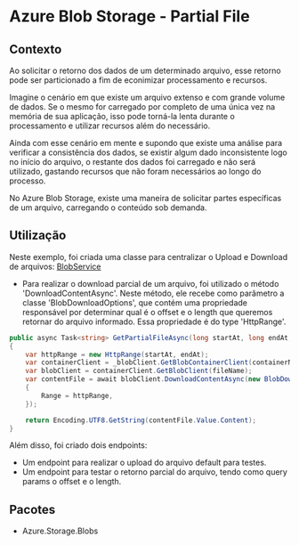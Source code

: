 # Azure Blob Storage - Partial File
## Contexto
<p>Ao solicitar o retorno dos dados de um determinado arquivo, esse retorno pode ser particionado a fim de econimizar processamento e recursos.</p>
<p>Imagine o cenário em que existe um arquivo extenso e com grande volume de dados. Se o mesmo for carregado por completo de uma única vez na memória de sua aplicação, isso pode torná-la lenta durante o processamento e utilizar recursos além do necessário.</p>
<p>Ainda com esse cenário em mente e supondo que existe uma análise para verificar a consistência dos dados, se existir algum dado inconsistente logo no início do arquivo, o restante dos dados foi carregado e não será utilizado, gastando recursos que não foram necessários ao longo do processo.</p>
<p>No Azure Blob Storage, existe uma maneira de solicitar partes específicas de um arquivo, carregando o conteúdo sob demanda.</p>

## Utilização
Neste exemplo, foi criada uma classe para centralizar o Upload e Download de arquivos: [BlobService](https://github.com/martineli17/.net-azure-blob-storage-partial-file/blob/master/Api/BlobService.cs)
- Para realizar o download parcial de um arquivo, foi utilizado o método 'DownloadContentAsync'. Neste método, ele recebe como parâmetro a classe 'BlobDownloadOptions', que contém uma propriedade responsável por determinar qual é o offset e o length que queremos retornar do arquivo informado. Essa propriedade é do type 'HttpRange'.
```csharp
public async Task<string> GetPartialFileAsync(long startAt, long endAt, string fileName, string containerName)
{
    var httpRange = new HttpRange(startAt, endAt);
    var containerClient = _blobClient.GetBlobContainerClient(containerName);
    var blobClient = containerClient.GetBlobClient(fileName);
    var contentFile = await blobClient.DownloadContentAsync(new BlobDownloadOptions()
    {
        Range = httpRange,
    });

    return Encoding.UTF8.GetString(contentFile.Value.Content);
}
```

Além disso, foi criado dois endpoints:
- Um endpoint para realizar o upload do arquivo default para testes.
- Um endpoint para testar o retorno parcial do arquivo, tendo como query params o offset e o length.

## Pacotes
- Azure.Storage.Blobs
